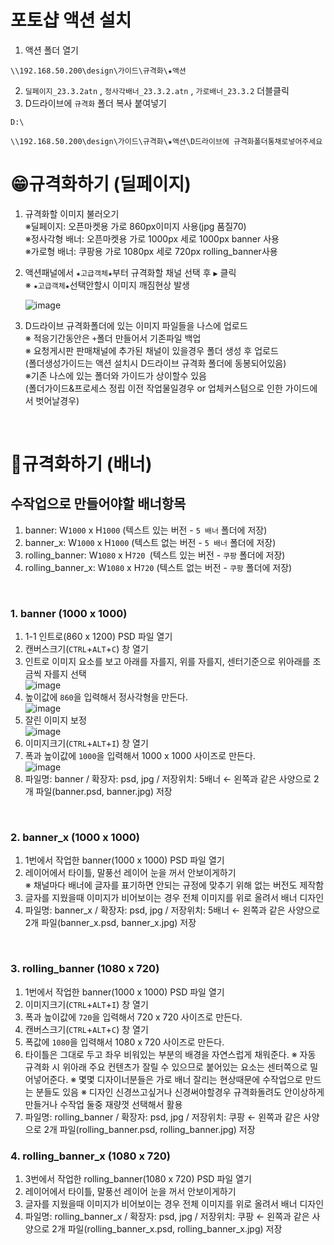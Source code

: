 # 포토샵 액션 설치
1. 액션 폴더 열기
```
\\192.168.50.200\design\가이드\규격화\★액션
```
2. ``딜페이지_23.3.2atn`` , ``정사각배너_23.3.2.atn`` , ``가로배너_23.3.2`` 더블클릭
3. D드라이브에 ``규격화`` 폴더 복사 붙여넣기
```
D:\
```
```
\\192.168.50.200\design\가이드\규격화\★액션\D드라이브에 규격화폴더통채로넣어주세요
```

# 😁규격화하기 (딜페이지)
1. 규격화할 이미지 불러오기<br>
   ※딜페이지: 오픈마켓용 가로 860px이미지 사용(jpg 품질70)<br>
   ※정사각형 배너: 오픈마켓용 가로 1000px 세로 1000px banner 사용<br>
   ※가로형 배너: 쿠팡용 가로 1080px 세로 720px rolling_banner사용<br>
3. 액션패널에서 ``★고급객체★``부터 규격화할 채널 선택 후 ``▶`` 클릭<br>
   ※ ``★고급객체★``선택안할시 이미지 깨짐현상 발생
   
   ![image](https://user-images.githubusercontent.com/125810502/232790908-6e33c553-cc5b-4c97-9835-4be724e575fd.png)
3. D드라이브 규격화폴더에 있는 이미지 파일들을 나스에 업로드<br>
   ※ 적응기간동안은 ``+``폴더 만들어서 기존파일 백업 <br>
   ※ 요청게시판 판매채널에 추가된 채널이 있을경우 폴더 생성 후 업로드<br>
   (폴더생성가이드는 액션 설치시 D드라이브 규격화 폴더에 동봉되어있음)<br>
   ※기존 나스에 있는 폴더와 가이드가 상이할수 있음<br>
   (폴더가이드&프로세스 정립 이전 작업물일경우 or 업체커스텀으로 인한 가이드에서 벗어날경우)

<br>

# 🤣규격화하기 (배너)
## 수작업으로 만들어야할 배너항목
1. banner: W`1000` x H`1000` (텍스트 있는 버전 - `5 배너` 폴더에 저장)
2. banner_x: W`1000` x H`1000` (텍스트 없는 버전 - `5 배너` 폴더에 저장)
3. rolling_banner: W`1080` x H`720 `(텍스트 있는 버전 - `쿠팡` 폴더에 저장)
4. rolling_banner_x: W`1080` x H`720` (텍스트 없는 버전 - `쿠팡` 폴더에 저장)

<br>

###  1. banner (1000 x 1000)
1. 1-1 인트로(860 x 1200) PSD 파일 열기 
2. 캔버스크기(`CTRL`+`ALT`+`C`) 창 열기
3. 인트로 이미지 요소를 보고 아래를 자를지, 위를 자를지, 센터기준으로 위아래를 조금씩 자를지 선택<br>
![image](https://github.com/JO-R-DY/LS/assets/125810502/0e879cca-a74a-4605-89a5-e7265e746fee)
4. 높이값에 `860`을 입력해서 정사각형을 만든다. <br>
![image](https://github.com/JO-R-DY/LS/assets/125810502/1c79292c-e306-440d-8456-bdf2137b5974)
5. 잘린 이미지 보정<br>
![image](https://github.com/JO-R-DY/LS/assets/125810502/58d96c4e-6333-4821-8b95-711a66df84a2)
6. 이미지크기(`CTRL`+`ALT`+`I`) 창 열기
7. 폭과 높이값에 `1000`을 입력해서 1000 x 1000 사이즈로 만든다.<br>
![image](https://github.com/JO-R-DY/LS/assets/125810502/fa4aff99-d442-41c5-86b3-e48e644646c0)
8. 파일명: banner / 확장자: psd, jpg / 저장위치: 5배너 ← 왼쪽과 같은 사양으로 2개 파일(banner.psd, banner.jpg) 저장

<br>

###  2. banner_x (1000 x 1000)
1. 1번에서 작업한 banner(1000 x 1000) PSD 파일 열기 
2. 레이어에서 타이틀, 말풍선 레이어 눈을 꺼서 안보이게하기<br>
  ※ 채널마다 배너에 글자를 표기하면 안되는 규정에 맞추기 위해 없는 버전도 제작함
3. 글자를 지웠을때 이미지가 비어보이는 경우 전체 이미지를 위로 올려서 배너 디자인
4. 파일명: banner_x / 확장자: psd, jpg / 저장위치: 5배너 ← 왼쪽과 같은 사양으로 2개 파일(banner_x.psd, banner_x.jpg) 저장

<br>

###  3. rolling_banner (1080 x 720)
1. 1번에서 작업한 banner(1000 x 1000) PSD 파일 열기 
2. 이미지크기(`CTRL`+`ALT`+`I`) 창 열기
3. 폭과 높이값에 `720`을 입력해서 720 x 720 사이즈로 만든다.
4. 캔버스크기(`CTRL`+`ALT`+`C`) 창 열기
5. 폭값에 `1080`을 입력해서 1080 x 720 사이즈로 만든다.
6. 타이틀은 그대로 두고 좌우 비워있는 부분의 배경을 자연스럽게 채워준다.
   ※ 자동 규격화 시 위아래 주요 컨텐츠가 잘릴 수 있으므로 붙어있는 요소는 센터쪽으로 밀어넣어준다.
   ※ 몇몇 디자이너분들은 가로 배너 잘리는 현상때문에 수작업으로 만드는 분들도 있음
   ※ 디자인 신경쓰고싶거나 신경써야할경우 규격화돌려도 안이상하게 만들거나 수작업 둘중 재량껏 선택해서 활용
8. 파일명: rolling_banner / 확장자: psd, jpg / 저장위치: 쿠팡 ← 왼쪽과 같은 사양으로 2개 파일(rolling_banner.psd, rolling_banner.jpg) 저장


###  4. rolling_banner_x (1080 x 720)
1. 3번에서 작업한 rolling_banner(1080 x 720) PSD 파일 열기 
2. 레이어에서 타이틀, 말풍선 레이어 눈을 꺼서 안보이게하기<br>
3. 글자를 지웠을때 이미지가 비어보이는 경우 전체 이미지를 위로 올려서 배너 디자인
4. 파일명: rolling_banner_x / 확장자: psd, jpg / 저장위치: 쿠팡 ← 왼쪽과 같은 사양으로 2개 파일(rolling_banner_x.psd, rolling_banner_x.jpg) 저장
